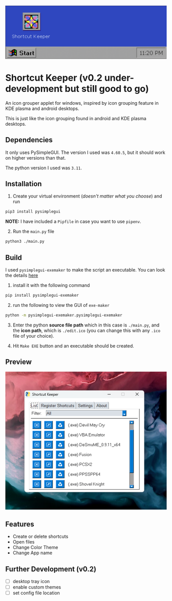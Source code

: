 ![title](./docs/images/title.png)

# Shortcut Keeper (v0.2 under-development but still good to go)
An icon grouper applet for windows, inspired by icon grouping feature in KDE plasma and android desktops.

This is just like the icon grouping found in android and KDE plasma desktops.

## Dependencies
It only uses PySimpleGUI. The version I used was `4.60.5`, but it should work on higher versions than that.

The python version I used was `3.11`.

## Installation
1. Create your virtual environment (_doesn't matter what you choose_) and run

```bash
pip3 install pysimplegui
```
**NOTE:** I have included a `Pipfile` in case you want to use `pipenv`.

2. Run the `main.py` file

```bash
python3 ./main.py
```

## Build

I used `pysimplegui-exemaker` to make the script an executable. You can look the details [here](https://pypi.org/project/pysimplegui-exemaker/)

1. install it with the following command

```bash
pip install pysimplegui-exemaker
```

2. run the following to view the GUI of `exe-maker`

```bash
python -m pysimplegui-exemaker.pysimplegui-exemaker
```

3. Enter the python **source file path** which in this case is `./main.py`, and the **icon path**, which is `./edit.ico` (you can change this with any `.ico` file of your choice).

4. Hit `Make EXE` button and an executable should be created.

## Preview

![preview](docs/images/preview.png)

## Features

- Create or delete shortcuts
- Open files
- Change Color Theme
- Change App name

## Further Development (v0.2)

- [ ] desktop tray icon
- [ ] enable custom themes
- [ ] set config file location